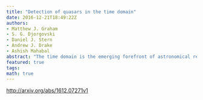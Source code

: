 ```yaml
---
title: "Detection of quasars in the time domain"
date: 2016-12-21T18:49:22Z
authors:
- Matthew J. Graham
- S. G. Djorgovski
- Daniel J. Stern
- Andrew J. Drake
- Ashish Mahabal
abstract: "The time domain is the emerging forefront of astronomical research with new facilities and instruments providing unprecedented amounts of data on the temporal behavior of astrophysical populations. Dealing with the size and complexity of this requires new techniques and methodologies. Quasars are an ideal work set for developing and applying these: they vary in a detectable but not easily quantifiable manner whose physical origins are poorly understood. In this paper, we will review how quasars are identified by their variability and how these techniques can be improved, what physical insights into their variability can be gained from studying extreme examples of variability, and what approaches can be taken to increase the number of quasars known. These will demonstrate how astroinformatics is essential to discovering and understanding this important population."
featured: true
tags:
math: true
---
```

http://arxiv.org/abs/1612.07271v1
